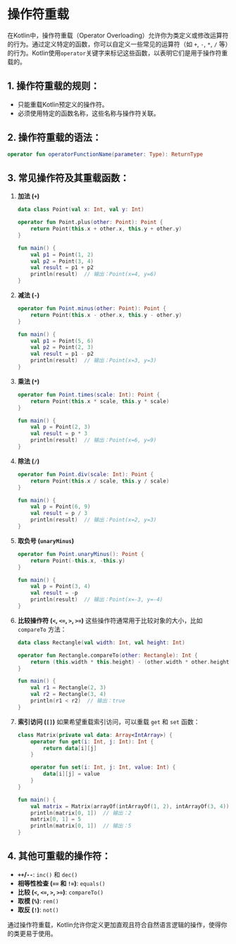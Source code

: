 # 操作符重载

在Kotlin中，操作符重载（Operator Overloading）允许你为类定义或修改运算符的行为。通过定义特定的函数，你可以自定义一些常见的运算符（如 `+`, `-`, `*`, `/` 等）的行为。Kotlin使用`operator`关键字来标记这些函数，以表明它们是用于操作符重载的。

## 1. 操作符重载的规则：
- 只能重载Kotlin预定义的操作符。
- 必须使用特定的函数名称，这些名称与操作符关联。

## 2. 操作符重载的语法：
```kotlin
operator fun operatorFunctionName(parameter: Type): ReturnType
```

## 3. 常见操作符及其重载函数：

1. **加法 (`+`)**
   ```kotlin
   data class Point(val x: Int, val y: Int)

   operator fun Point.plus(other: Point): Point {
       return Point(this.x + other.x, this.y + other.y)
   }

   fun main() {
       val p1 = Point(1, 2)
       val p2 = Point(3, 4)
       val result = p1 + p2
       println(result)  // 输出：Point(x=4, y=6)
   }
   ```

2. **减法 (`-`)**
   ```kotlin
   operator fun Point.minus(other: Point): Point {
       return Point(this.x - other.x, this.y - other.y)
   }

   fun main() {
       val p1 = Point(5, 6)
       val p2 = Point(2, 3)
       val result = p1 - p2
       println(result)  // 输出：Point(x=3, y=3)
   }
   ```

3. **乘法 (`*`)**
   ```kotlin
   operator fun Point.times(scale: Int): Point {
       return Point(this.x * scale, this.y * scale)
   }

   fun main() {
       val p = Point(2, 3)
       val result = p * 3
       println(result)  // 输出：Point(x=6, y=9)
   }
   ```

4. **除法 (`/`)**
   ```kotlin
   operator fun Point.div(scale: Int): Point {
       return Point(this.x / scale, this.y / scale)
   }

   fun main() {
       val p = Point(6, 9)
       val result = p / 3
       println(result)  // 输出：Point(x=2, y=3)
   }
   ```

5. **取负号 (`unaryMinus`)**
   ```kotlin
   operator fun Point.unaryMinus(): Point {
       return Point(-this.x, -this.y)
   }

   fun main() {
       val p = Point(3, 4)
       val result = -p
       println(result)  // 输出：Point(x=-3, y=-4)
   }
   ```

6. **比较操作符 (`<`, `<=`, `>`, `>=`)**
   这些操作符通常用于比较对象的大小，比如 `compareTo` 方法：
   ```kotlin
   data class Rectangle(val width: Int, val height: Int)

   operator fun Rectangle.compareTo(other: Rectangle): Int {
       return (this.width * this.height) - (other.width * other.height)
   }

   fun main() {
       val r1 = Rectangle(2, 3)
       val r2 = Rectangle(3, 4)
       println(r1 < r2)  // 输出：true
   }
   ```

7. **索引访问 (`[]`)**
   如果希望重载索引访问，可以重载 `get` 和 `set` 函数：
   ```kotlin
   class Matrix(private val data: Array<IntArray>) {
       operator fun get(i: Int, j: Int): Int {
           return data[i][j]
       }

       operator fun set(i: Int, j: Int, value: Int) {
           data[i][j] = value
       }
   }

   fun main() {
       val matrix = Matrix(arrayOf(intArrayOf(1, 2), intArrayOf(3, 4)))
       println(matrix[0, 1])  // 输出：2
       matrix[0, 1] = 5
       println(matrix[0, 1])  // 输出：5
   }
   ```

## 4. 其他可重载的操作符：
- **`++`/`--`**: `inc()` 和 `dec()`
- **相等性检查 (`==` 和 `!=`)**: `equals()`
- **比较 (`<`, `<=`, `>`, `>=`)**: `compareTo()`
- **取模 (`%`)**: `rem()`
- **取反 (`!`)**: `not()`

通过操作符重载，Kotlin允许你定义更加直观且符合自然语言逻辑的操作，使得你的类更易于使用。